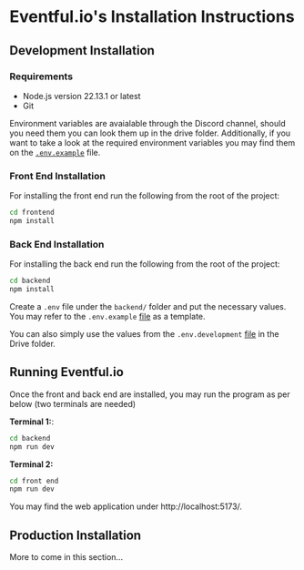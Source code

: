 # Eventful.io's Installation Instructions

## Development Installation

### Requirements


- Node.js version 22.13.1 or latest
- Git

Environment variables are avaialable through the Discord channel, should you need them you can look them up in the drive folder.
Additionally, if you want to take a look at the required environment variables you may find them on the [`.env.example`](https://github.com/katkes/SOEN-343-Project/blob/main/backend/.env.example) file.

### Front End Installation
For installing the front end run the following from the root of the project:

```bash
cd frontend
npm install
```

### Back End Installation
For installing the back end run the following from the root of the project:
```bash
cd backend
npm install
```

Create a `.env` file under the `backend/` folder and put the necessary values. You may refer to the `.env.example` [file](https://github.com/katkes/SOEN-343-Project/blob/main/backend/.env.example) as a template. 

You can also simply use the values from the `.env.development` [file](https://drive.google.com/file/d/1g40Lz9TSkMRSOmzmHCq0ln4etu__y1UF/view?usp=sharing) in the Drive folder.

## Running Eventful.io

Once the front and back end are installed, you may run the program as per below (two terminals are needed)

**Terminal 1:**:
```bash
cd backend
npm run dev
```

**Terminal 2:**
```bash
cd front end 
npm run dev
```

You may find the web application under http://localhost:5173/.

## Production Installation

More to come in this section...